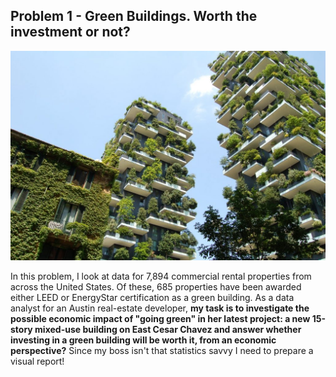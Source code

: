## Problem 1 - Green Buildings. Worth the investment or not?
![GreenBuildings](https://github.com/sagar-chadha/Coursework/blob/master/Repository_files/green%20buildings.jpeg) <br>

In this problem, I look at data for 7,894 commercial rental properties from across the United States. Of these, 685 properties have been awarded either LEED or EnergyStar certification as a green building. As a data analyst for an Austin real-estate developer, **my task is to investigate the possible economic impact of "going green" in her latest project: a new 15-story mixed-use building on East Cesar Chavez and answer whether investing in a green building will be worth it, from an economic perspective?** Since my boss isn't that statistics savvy I need to prepare a visual report!
